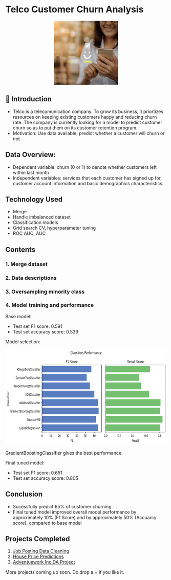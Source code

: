 # Telco Customer Churn Analysis

<p align="center"><img src="img/smiley.jpeg" height="200" width="200"></p>

## 📌 Introduction
- Telco is a telecomunication company. To grow its business, it priortizes resources on keeping existing customers happy and reducing churn rate. The company is currently looking for a model to predict customer churn so as to put them on its customer retention program.
- Motivation: Use data available, predict whether a customer will churn or not

## Data Overview:
- Dependent variable: churn (0 or 1) to denote whether customers left within last month
- Independent variables: services that each customer has signed up for, customer account information and basic demographics characteristics.

## Technology Used

<ul>
  <li>Merge</li>
  <li>Handle imbalanced dataset</li>
  <li>Classification models</li>
  <li>Grid search CV, hyperparameter tuning</li>
  <li>ROC AUC, AUC</li>
</ul>

## Contents

<h3>1. Merge dataset</h3>
<h3>2. Data descriptions</h3>
<h3>3. Oversampling minority class</h3>
<h3>4. Model training and performance</h3>
  Base model:
  <ul>
    <li>Test set F1 score: 0.591</li> 
    <li>Test set accuracy score: 0.539</li>
  </ul>
  Model selection: 
  <p align="center"><img src="img/model_comparison.png" height="300" width="600"></p>

  GradientBoostingClassifier gives the best performance

  Final tuned model:
  <ul>
    <li>Test set F1 score: 0.651</li> 
    <li>Test set accuracy score: 0.805</li>
  </ul>

## Conclusion

- Sucessfully predict 65% of customer churning
- Final tuned model improved overall model performance by approximately 10% (F1 Score) and by approximately 50% (Accuarcy score), compared to base model

## Projects Completed

1. <a href="https://github.com/lyphuong601/job-postings-data-cleaning">Job Posting Data Cleaning</a>
2. <a href="https://github.com/lyphuong601/data-science/tree/main/linear-regression-BGD-deployment">House Price Predictions</a>
3. <a href="https://github.com/lyphuong601/adventuework-inc-da-project"> Adventuework Inc DA Project</a>

More projects coming up soon. Do drop a ⭐ if you like it.